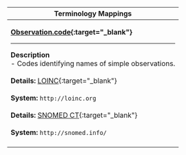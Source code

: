 |Terminology Mappings|
|---|
|<p>**[Observation.code](http://hl7.org/fhir/DSTU2/observation-definitions.html#Observation.code){:target="_blank"}**<hr>**Description**<br>- Codes identifying names of simple observations.<br><br>**Details:** [LOINC](http://hl7.org/fhir/dstu2/loinc.html){:target="_blank"}<br><br>**System:** `http://loinc.org`<br><br>**Details:** [SNOMED CT](http://hl7.org/fhir/dstu2/snomedct.html){:target="_blank"}<br><br>**System:** `http://snomed.info/`<br><br>|